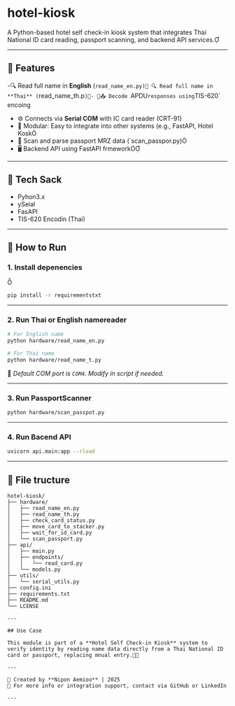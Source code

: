 # hotel-kiosk

A Python-based hotel self check-in kiosk system that integrates Thai National ID card reading, passport scanning, and backend API services.

---

## 📌 Features

-🔍 Read full name in **English** (`read_name_en.py)
 🔍 Read full name in **Thai** (`read_name_th.p`)- 📤 Decode `APDU` responses using `TIS-620` encoing
- ⚙️ Connects via **Serial COM** with IC card reader (CRT-91)
- 🧩 Modular: Easy to integrate into other systems (e.g., FastAPI, Hotel Kosk
- 🛂 Scan and parse passport MRZ data (`scan_passpor.py)
- 🖥️ Backend API using FastAPI frmework

---

## 🧰 Tech Sack

- Pyhon3.x
- ySeial
- FasAPI
- TIS-620 Encodin (Thai)

---

## 🚀 How to Run

### 1. Install depenencies


```bash
pip install -r requirementstxt
```

---

### 2. Run Thai or English namereader

```bash
# For English name
python hardware/read_name_en.py

# For Thai name
python hardware/read_name_t.py
```

📝 *Default COM port is `COM4`. Modify in script if needed.*

---

### 3. Run PassportScanner

```bash
python hardware/scan_passpot.py
```

---

### 4. Run Bacend API

```bash
uvicorn api.main:app --rload
```

---

## 📂 File tructure

```plaintext
hotel-kiosk/
├── hardware/
│   ├── read_name_en.py
│   ├── read_name_th.py
│   ├── check_card_status.py
│   ├── move_card_to_stacker.py
│   ├── wait_for_id_card.py
│   └── scan_passport.py
├── api/
│   ├── main.py
│   ├── endpoints/
│   │   └── read_card.py
│   └── models.py
├── utils/
│   └── serial_utils.py
├── config.ini
├── requirements.txt
├── README.md
└── LCENSE

---

## Use Case

This module is part of a **Hotel Self Check-in Kiosk** system to verify identity by reading name data directly from a Thai National ID card or passport, replacing mnual entry.

---

📢 Created by **Nipon Aemioo** | 2025  
🔗 For more info or integration support, contact via GitHub or LinkedIn

--- 
